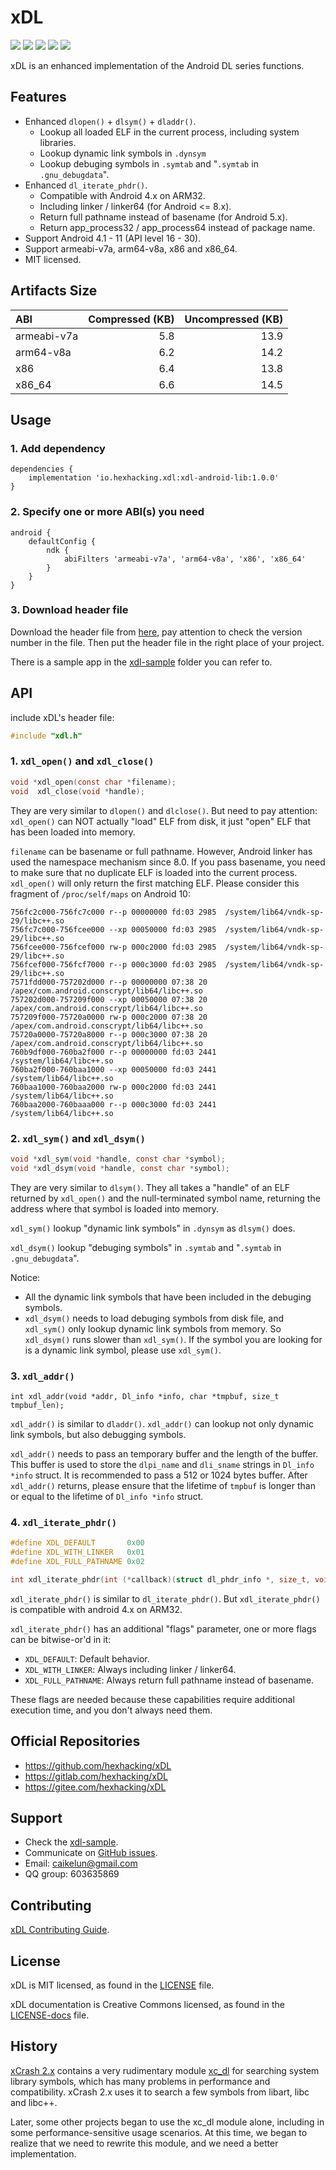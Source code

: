 # xDL

![](https://img.shields.io/badge/license-MIT-brightgreen.svg?style=flat)
![](https://img.shields.io/badge/PRs-welcome-brightgreen.svg?style=flat)
![](https://img.shields.io/badge/release-1.0.0-red.svg?style=flat)
![](https://img.shields.io/badge/Android-4.1%20--%2011-blue.svg?style=flat)
![](https://img.shields.io/badge/arch-armeabi--v7a%20%7C%20arm64--v8a%20%7C%20x86%20%7C%20x86__64-blue.svg?style=flat)

xDL is an enhanced implementation of the Android DL series functions.


## Features

* Enhanced `dlopen()` + `dlsym()` + `dladdr()`.
    * Lookup all loaded ELF in the current process, including system libraries.
    * Lookup dynamic link symbols in `.dynsym`
    * Lookup debuging symbols in `.symtab` and "`.symtab` in `.gnu_debugdata`".
* Enhanced `dl_iterate_phdr()`.
    * Compatible with Android 4.x on ARM32.
    * Including linker / linker64 (for Android <= 8.x).
    * Return full pathname instead of basename (for Android 5.x).
    * Return app\_process32 / app\_process64 instead of package name.
* Support Android 4.1 - 11 (API level 16 - 30).
* Support armeabi-v7a, arm64-v8a, x86 and x86_64.
* MIT licensed.


## Artifacts Size

| ABI         | Compressed (KB) | Uncompressed (KB) |
| :---------- | --------------: | ----------------: |
| armeabi-v7a | 5.8             | 13.9              |
| arm64-v8a   | 6.2             | 14.2              |
| x86         | 6.4             | 13.8              |
| x86_64      | 6.6             | 14.5              |


## Usage

### 1. Add dependency

```Gradle
dependencies {
    implementation 'io.hexhacking.xdl:xdl-android-lib:1.0.0'
}
```

### 2. Specify one or more ABI(s) you need

```Gradle
android {
    defaultConfig {
        ndk {
            abiFilters 'armeabi-v7a', 'arm64-v8a', 'x86', 'x86_64'
        }
    }
}
```

### 3. Download header file

Download the header file from [here](xdl_lib/src/main/cpp/xdl.h), pay attention to check the version number in the file. Then put the header file in the right place of your project.

There is a sample app in the [xdl-sample](xdl_sample) folder you can refer to.


## API

include xDL's header file:

```c
#include "xdl.h"
```

### 1. `xdl_open()` and `xdl_close()`

```c
void *xdl_open(const char *filename);
void  xdl_close(void *handle);
```

They are very similar to `dlopen()` and `dlclose()`. But need to pay attention: `xdl_open()` can NOT actually "load" ELF from disk, it just "open" ELF that has been loaded into memory.

`filename` can be basename or full pathname. However, Android linker has used the namespace mechanism since 8.0. If you pass basename, you need to make sure that no duplicate ELF is loaded into the current process. `xdl_open()` will only return the first matching ELF. Please consider this fragment of `/proc/self/maps` on Android 10:

```
756fc2c000-756fc7c000 r--p 00000000 fd:03 2985  /system/lib64/vndk-sp-29/libc++.so
756fc7c000-756fcee000 --xp 00050000 fd:03 2985  /system/lib64/vndk-sp-29/libc++.so
756fcee000-756fcef000 rw-p 000c2000 fd:03 2985  /system/lib64/vndk-sp-29/libc++.so
756fcef000-756fcf7000 r--p 000c3000 fd:03 2985  /system/lib64/vndk-sp-29/libc++.so
7571fdd000-757202d000 r--p 00000000 07:38 20    /apex/com.android.conscrypt/lib64/libc++.so
757202d000-757209f000 --xp 00050000 07:38 20    /apex/com.android.conscrypt/lib64/libc++.so
757209f000-75720a0000 rw-p 000c2000 07:38 20    /apex/com.android.conscrypt/lib64/libc++.so
75720a0000-75720a8000 r--p 000c3000 07:38 20    /apex/com.android.conscrypt/lib64/libc++.so
760b9df000-760ba2f000 r--p 00000000 fd:03 2441  /system/lib64/libc++.so
760ba2f000-760baa1000 --xp 00050000 fd:03 2441  /system/lib64/libc++.so
760baa1000-760baa2000 rw-p 000c2000 fd:03 2441  /system/lib64/libc++.so
760baa2000-760baaa000 r--p 000c3000 fd:03 2441  /system/lib64/libc++.so
```

### 2. `xdl_sym()` and `xdl_dsym()`

```c
void *xdl_sym(void *handle, const char *symbol);
void *xdl_dsym(void *handle, const char *symbol);
```

They are very similar to `dlsym()`. They all takes a "handle" of an ELF returned by `xdl_open()` and the null-terminated symbol name, returning the address where that symbol is loaded into memory.

`xdl_sym()` lookup "dynamic link symbols" in `.dynsym` as `dlsym()` does.

`xdl_dsym()` lookup "debuging symbols" in `.symtab` and "`.symtab` in `.gnu_debugdata`".

Notice:

* All the dynamic link symbols that have been included in the debuging symbols.
* `xdl_dsym()` needs to load debuging symbols from disk file, and `xdl_sym()` only lookup dynamic link symbols from memory. So `xdl_dsym()` runs slower than `xdl_sym()`. If the symbol you are looking for is a dynamic link symbol, please use `xdl_sym()`.

### 3. `xdl_addr()`

```
int xdl_addr(void *addr, Dl_info *info, char *tmpbuf, size_t tmpbuf_len);
```

`xdl_addr()` is similar to `dladdr()`. `xdl_addr()` can lookup not only dynamic link symbols, but also debugging symbols.

`xdl_addr()` needs to pass an temporary buffer and the length of the buffer. This buffer is used to store the `dlpi_name` and `dli_sname` strings in `Dl_info *info` struct. It is recommended to pass a 512 or 1024 bytes buffer. After `xdl_addr()` returns, please ensure that the lifetime of `tmpbuf` is longer than or equal to the lifetime of `Dl_info *info` struct.

### 4. `xdl_iterate_phdr()`

```c
#define XDL_DEFAULT       0x00
#define XDL_WITH_LINKER   0x01
#define XDL_FULL_PATHNAME 0x02

int xdl_iterate_phdr(int (*callback)(struct dl_phdr_info *, size_t, void *), void *data, int flags);
```

`xdl_iterate_phdr()` is similar to `dl_iterate_phdr()`. But `xdl_iterate_phdr()` is compatible with android 4.x on ARM32.

`xdl_iterate_phdr()` has an additional "flags" parameter, one or more flags can be bitwise-or'd in it:

* `XDL_DEFAULT`: Default behavior.
* `XDL_WITH_LINKER`: Always including linker / linker64.
* `XDL_FULL_PATHNAME`: Always return full pathname instead of basename.

These flags are needed because these capabilities require additional execution time, and you don't always need them.


## Official Repositories

* https://github.com/hexhacking/xDL
* https://gitlab.com/hexhacking/xDL
* https://gitee.com/hexhacking/xDL


## Support

* Check the [xdl-sample](xdl_sample).
* Communicate on [GitHub issues](https://github.com/hexhacking/xDL/issues).
* Email: <a href="mailto:caikelun@gmail.com">caikelun@gmail.com</a>
* QQ group: 603635869


## Contributing

[xDL Contributing Guide](CONTRIBUTING.md).


## License

xDL is MIT licensed, as found in the [LICENSE](LICENSE) file.

xDL documentation is Creative Commons licensed, as found in the [LICENSE-docs](LICENSE-docs) file.


## History

[xCrash 2.x](https://github.com/hexhacking/xCrash/tree/4748d183c1395c54bfb760ec6c454966d52ab73f) contains a very rudimentary module [xc_dl](https://github.com/hexhacking/xCrash/blob/4748d183c1395c54bfb760ec6c454966d52ab73f/src/native/libxcrash/jni/xc_dl.c) for searching system library symbols, which has many problems in performance and compatibility. xCrash 2.x uses it to search a few symbols from libart, libc and libc++.

Later, some other projects began to use the xc_dl module alone, including in some performance-sensitive usage scenarios. At this time, we began to realize that we need to rewrite this module, and we need a better implementation.
